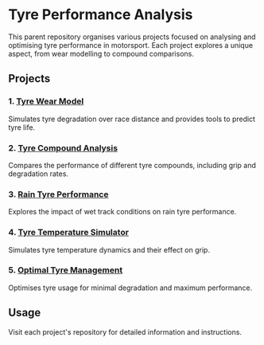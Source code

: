 # Tyre Performance Analysis

This parent repository organises various projects focused on analysing and optimising tyre performance in motorsport. Each project explores a unique aspect, from wear modelling to compound comparisons.

## Projects

### 1. [Tyre Wear Model](https://github.com/RacingFormula/Tyre-Wear-Model)
Simulates tyre degradation over race distance and provides tools to predict tyre life.

### 2. [Tyre Compound Analysis](#)
Compares the performance of different tyre compounds, including grip and degradation rates.

### 3. [Rain Tyre Performance](#)
Explores the impact of wet track conditions on rain tyre performance.

### 4. [Tyre Temperature Simulator](#)
Simulates tyre temperature dynamics and their effect on grip.

### 5. [Optimal Tyre Management](#)
Optimises tyre usage for minimal degradation and maximum performance.

## Usage

Visit each project's repository for detailed information and instructions.
